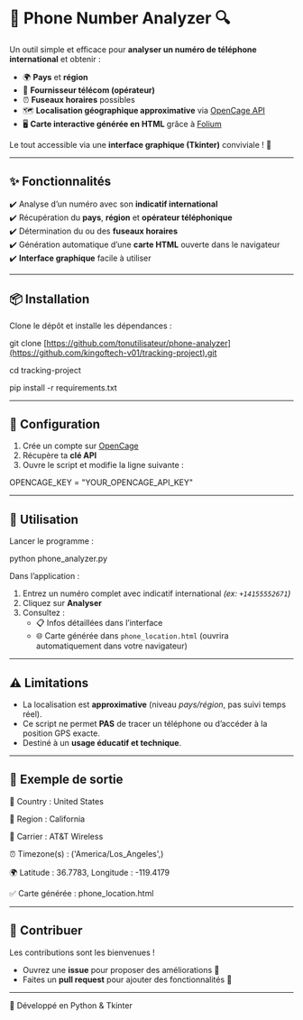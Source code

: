 # 📱 Phone Number Analyzer 🔍

Un outil simple et efficace pour **analyser un numéro de téléphone international** et obtenir :  
- 🌍 **Pays** et **région**  
- 📡 **Fournisseur télécom (opérateur)**  
- ⏰ **Fuseaux horaires** possibles  
- 🗺️ **Localisation géographique approximative** via [OpenCage API](https://opencagedata.com/)  
- 🖥️ **Carte interactive générée en HTML** grâce à [Folium](https://python-visualization.github.io/folium/)  

Le tout accessible via une **interface graphique (Tkinter)** conviviale ! 🚀  

---

## ✨ Fonctionnalités

✔️ Analyse d’un numéro avec son **indicatif international**  
✔️ Récupération du **pays**, **région** et **opérateur téléphonique**  
✔️ Détermination du ou des **fuseaux horaires**  
✔️ Génération automatique d’une **carte HTML** ouverte dans le navigateur  
✔️ **Interface graphique** facile à utiliser  

---

## 📦 Installation

Clone le dépôt et installe les dépendances :  

git clone [https://github.com/tonutilisateur/phone-analyzer](https://github.com/kingoftech-v01/tracking-project).git

cd tracking-project

pip install -r requirements.txt

---

## 🔑 Configuration

1. Crée un compte sur [OpenCage](https://opencagedata.com/)  
2. Récupère ta **clé API**  
3. Ouvre le script et modifie la ligne suivante :  

OPENCAGE_KEY = "YOUR_OPENCAGE_API_KEY"

---

## 🚀 Utilisation

Lancer le programme :  

python phone_analyzer.py

Dans l’application :  
1. Entrez un numéro complet avec indicatif international  *(ex: `+14155552671`)*  
2. Cliquez sur **Analyser**  
3. Consultez :  
   - 📋 Infos détaillées dans l’interface  
   - 🌐 Carte générée dans `phone_location.html` (ouvrira automatiquement dans votre navigateur)  

---

## ⚠️ Limitations

- La localisation est **approximative** (niveau *pays/région*, pas suivi temps réel).  
- Ce script ne permet **PAS** de tracer un téléphone ou d’accéder à la position GPS exacte.  
- Destiné à un **usage éducatif et technique**.  

---

## 🔧 Exemple de sortie

  📌 Country : United States
  
  📍 Region : California
  
  📡 Carrier : AT&T Wireless
  
  ⏰ Timezone(s) : ('America/Los_Angeles',)
  
  🌍 Latitude : 36.7783, Longitude : -119.4179
  
  ✅ Carte générée : phone_location.html

---

## 🤝 Contribuer

Les contributions sont les bienvenues !  
- Ouvrez une **issue** pour proposer des améliorations 📝  
- Faites un **pull request** pour ajouter des fonctionnalités 🚀   

---

👤 Développé en Python & Tkinter



